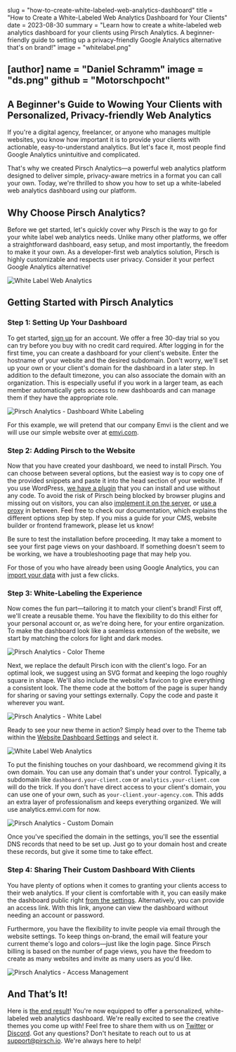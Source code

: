 slug = "how-to-create-white-labeled-web-analytics-dashboard"
title = "How to Create a White-Labeled Web Analytics Dashboard for Your Clients"
date = 2023-08-30
summary = "Learn how to create a white-labeled web analytics dashboard for your clients using Pirsch Analytics. A beginner-friendly guide to setting up a privacy-friendly Google Analytics alternative that's on brand!"
image = "whitelabel.png"

[author]
name = "Daniel Schramm"
image = "ds.png"
github = "Motorschpocht"
---

## A Beginner's Guide to Wowing Your Clients with Personalized, Privacy-friendly Web Analytics

If you're a digital agency, freelancer, or anyone who manages multiple websites, you know how important it is to provide your clients with actionable, easy-to-understand analytics. But let's face it, most people find Google Analytics unintuitive and complicated.

That's why we created Pirsch Analytics—a powerful web analytics platform designed to deliver simple, privacy-aware metrics in a format you can call your own. Today, we're thrilled to show you how to set up a white-labeled web analytics dashboard using our platform.

## Why Choose Pirsch Analytics?

Before we get started, let's quickly cover why Pirsch is the way to go for your white label web analytics needs. Unlike many other platforms, we offer a straightforward dashboard, easy setup, and most importantly, the freedom to make it your own. As a developer-first web analytics solution, Pirsch is highly customizable and respects user privacy. Consider it your perfect Google Analytics alternative!

![White Label Web Analytics](/blog/static/pirschanalytics2/dashboards.gif)

## Getting Started with Pirsch Analytics

### Step 1: Setting Up Your Dashboard

To get started, [sign up](https://pirsch.io/signup) for an account. We offer a free 30-day trial so you can try before you buy with no credit card required. After logging in for the first time, you can create a dashboard for your client's website. Enter the hostname of your website and the desired subdomain. Don't worry, we'll set up your own or your client's domain for the dashboard in a later step. In addition to the default timezone, you can also associate the domain with an organization. This is especially useful if you work in a larger team, as each member automatically gets access to new dashboards and can manage them if they have the appropriate role.

![Pirsch Analytics - Dashboard White Labeling](/blog/static/whitelabel/addwebsite.png)

For this example, we will pretend that our company Emvi is the client and we will use our simple website over at [emvi.com](https://emvi.com).

### Step 2: Adding Pirsch to the Website

Now that you have created your dashboard, we need to install Pirsch. You can choose between several options, but the easiest way is to copy one of the provided snippets and paste it into the head section of your website. If you use WordPress, [we have a plugin](https://wordpress.org/plugins/pirsch-analytics/) that you can install and use without any code. To avoid the risk of Pirsch being blocked by browser plugins and missing out on visitors, you can also [implement it on the server](https://docs.pirsch.io/get-started/backend-integration), or [use a proxy](https://docs.pirsch.io/advanced/proxy) in between. Feel free to check our documentation, which explains the different options step by step. If you miss a guide for your CMS, website builder or frontend framework, please let us know!

Be sure to test the installation before proceeding. It may take a moment to see your first page views on your dashboard. If something doesn't seem to be working, we have a troubleshooting page that may help you.

For those of you who have already been using Google Analytics, you can [import your data](https://docs.pirsch.io/get-started/ga-import) with just a few clicks.

### Step 3: White-Labeling the Experience

Now comes the fun part—tailoring it to match your client's brand! First off, we'll create a reusable theme. You have the flexibility to do this either for your personal account or, as we're doing here, for your entire organization. To make the dashboard look like a seamless extension of the website, we start by matching the colors for light and dark modes.

![Pirsch Analytics - Color Theme](/blog/static/whitelabel/colors.png)

Next, we replace the default Pirsch icon with the client's logo. For an optimal look, we suggest using an SVG format and keeping the logo roughly square in shape. We'll also include the website's favicon to give everything a consistent look. The theme code at the bottom of the page is super handy for sharing or saving your settings externally. Copy the code and paste it wherever you want.

![Pirsch Analytics - White Label](/blog/static/whitelabel/logos.png)

Ready to see your new theme in action? Simply head over to the Theme tab within the [Website Dashboard Settings](https://dashboard.pirsch.io/settings/theme) and select it.

![White Label Web Analytics](/blog/static/whitelabel/dashboard.png)

To put the finishing touches on your dashboard, we recommend giving it its own domain. You can use any domain that's under your control. Typically, a subdomain like `dashboard.your-client.com` or `analytics.your-client.com` will do the trick. If you don't have direct access to your client's domain, you can use one of your own, such as `your-client.your-agency.com`. This adds an extra layer of professionalism and keeps everything organized. We will use analytics.emvi.com for now.

![Pirsch Analytics - Custom Domain](/blog/static/whitelabel/customdomain.png)

Once you've specified the domain in the settings, you'll see the essential DNS records that need to be set up. Just go to your domain host and create these records, but give it some time to take effect.

### Step 4: Sharing Their Custom Dashboard With Clients

You have plenty of options when it comes to granting your clients access to their web analytics. If your client is comfortable with it, you can easily make the dashboard public right [from the settings](https://dashboard.pirsch.io/settings/access). Alternatively, you can provide an access link. With this link, anyone can view the dashboard without needing an account or password.

Furthermore, you have the flexibility to invite people via email through the website settings. To keep things on-brand, the email will feature your current theme's logo and colors—just like the login page. Since Pirsch billing is based on the number of page views, you have the freedom to create as many websites and invite as many users as you'd like.

![Pirsch Analytics - Access Management](/blog/static/whitelabel/access.png)

## And That’s It!

Here is [the end result](https://analytics.emvi.com)! You're now equipped to offer a personalized, white-labeled web analytics dashboard. We're really excited to see the creative themes you come up with! Feel free to share them with us on [Twitter](https://twitter.com/PirschAnalytics) or [Discord](https://discord.gg/fAYm4Cz). Got any questions? Don't hesitate to reach out to us at [support@pirsch.io](mailto:support@pirsch.io). We're always here to help!

